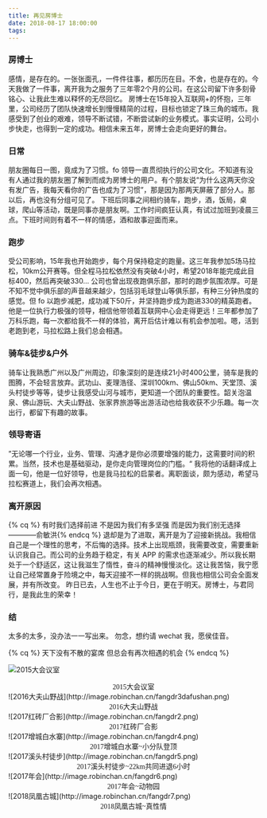 ```yaml
---
title: 再见房博士
date: 2018-08-17 18:00:00
tags: 
---
```

### 房博士
感情，是存在的。一张张面孔，一件件往事，都历历在目。不舍，也是存在的。今天我做了一件事，离开我为之服务了三年零2个月的公司。在这公司留下许多刻骨铭心、让我此生难以释怀的无尽回忆。
房博士在15年投入互联网+的怀抱，三年里，公司经历了团队快速增长到慢慢精简的过程，目标也锁定了珠三角的城市。我感受到了创业的艰难，领导不断试错，不断尝试新的业务模式。事实证明，公司小步快走，也得到一定的成功。相信未来五年，房博士会走向更好的舞台。
<!-- more -->
### 日常
朋友圈每日一图，竟成为了习惯。fo 领导一直贯彻执行的公司文化。不知道有没有人通过我的朋友圈了解到而成为房博士的用户。有个朋友说“为什么这两天你没有发广告，我每天看你的广告也成为了习惯”，那是因为那两天屏蔽了部分人。那以后，再也没有分组可见了。
下班后同事之间相约骑车，跑步，酒，饭局，桌球，爬山等活动，既是同事亦是朋友啊。工作时间疯狂认真，有试过加班到凌晨三点。下班时间则有着不一样的情感，酒和故事迎面而来。
### 跑步
受公司影响，15年我也开始跑步，每个月保持稳定的跑量。这三年我参加5场马拉松，10km公开赛等。但全程马拉松依然没有突破4小时，希望2018年能完成此目标400，然后再突破330…
公司也曾出现夜跑俱乐部，那时的跑步氛围浓厚。可是不知不觉中俱乐部的声音越来越少，包括羽毛球登山等俱乐部，有种三分钟热度的感觉。但 fo 以跑步减肥，成功减下50斤，并坚持跑步成为跑进330的精英跑者。他是一位执行力极强的领导，相信他带领着互联网中心会走得更远！三年都参加了万科乐跑，每一次都给我不一样的体验，离开后估计难以有机会参加啦。嗯，活到老跑到老，马拉松路上我们总会相遇。
### 骑车&徒步&户外
骑车让我熟悉广州以及广州周边，印象深刻的是连续21小时400公里，骑车是我的图腾，不会轻言放弃。武功山、麦理浩径、深圳100km、佛山50km、天堂顶、溪头村徒步等等，徒步让我感受山河与城市，更知道一个团队的重要性。韶关泡温泉、佛山游玩、大夫山野战、张家界旅游等出游活动也给我收获不少乐趣。每一次出行，都留下有趣的故事。
### 领导寄语
”无论哪一个行业，业务、管理、沟通才是你必须要增强的能力，这需要时间的积累。当然，技术也是基础驱动，是你走向管理岗位的门槛。“ 
我将他的话翻译成上面一句，他是一位好领导，也是我马拉松的启蒙者。离职面谈，颇为感动，希望马拉松赛道上，我们会再次相遇。
### 离开原因
{% cq %} 有时我们选择前进
不是因为我们有多坚强
而是因为我们别无选择 
————俞敏洪{% endcq %}
退却是为了进取，离开是为了迎接新挑战。我相信自己是一个理性的思考，不后悔的选择。技术上出现瓶颈，我需要改变，需要重新认识我自己。而公司的业务趋于稳定，有关 APP 的需求也逐渐减少。所以我长期处于一个舒适区，这让我滋生了惰性，奋斗的精神慢慢淡化。这让我苦恼，我宁愿让自己经常置身于险境之中，每天迎接不一样的挑战啊。但我也相信公司会全面发展，并有所改变。
昨日已去，人生也不止于今日，更在于明天。房博士，与君同行，是我此生的荣幸！
### 结
太多的太多，没办法一一写出来。
勿念，想约请 wechat 我，愿侯佳音。

{% cq %} 天下没有不散的宴席
但总会有再次相遇的机会 {% endcq %}

![2015大会议室](http://image.robinchan.cn/fangdr1.png)
<div style=" text-align:center;font-family:times;color:gery">2015大会议室</div>
![2016大夫山野战](http://image.robinchan.cn/fangdr3dafushan.png)
<div style=" text-align:center;font-family:times;color:gery">2016大夫山野战</div>
![2017红砖厂合影](http://image.robinchan.cn/fangdr2.png)
<div style=" text-align:center;font-family:times;color:gery">2017红砖厂合影</div>
![2017增城白水寨](http://image.robinchan.cn/fangdr4.png)
<div style=" text-align:center;font-family:times;color:gery">2017增城白水寨~小分队登顶</div>
![2017溪头村徒步](http://image.robinchan.cn/fangdr5.png)
<div style=" text-align:center;font-family:times;color:gery">2017溪头村徒步~22km共同进退6小时</div>
![2017年会](http://image.robinchan.cn/fangdr6.png)
<div style=" text-align:center;font-family:times;color:gery">2017年会~动物园</div>
![2018凤凰古城](http://image.robinchan.cn/fangdr7.png)
<div style=" text-align:center;font-family:times;color:gery">2018凤凰古城~真性情</div>
<video id="video" controls="controls" preload="none" height=100% width=100% poster="http://image.robinchan.cn/fangdr8.mp4">
<div style=" text-align:center;font-family:times;color:gery">2017合照</div>

